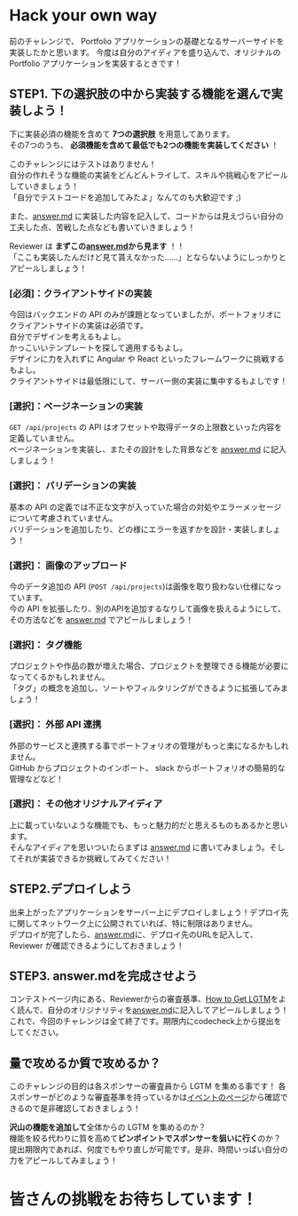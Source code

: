 # Hack your own way
前のチャレンジで、 Portfolio アプリケーションの基礎となるサーバーサイドを実装したかと思います。
今度は自分のアイディアを盛り込んで、オリジナルの Portfolio アプリケーションを実装するときです！

## STEP1. 下の選択肢の中から実装する機能を選んで実装しよう！
下に実装必須の機能を含めて **7つの選択肢** を用意してあります。  
その7つのうち、 **必須機能を含めて最低でも2つの機能を実装してください** ！

このチャレンジにはテストはありません！  
自分の作れそうな機能の実装をどんどんトライして、スキルや挑戦心をアピールしていきましょう！  
「自分でテストコードを追加してみたよ」なんてのも大歓迎です ;)

また、[answer.md](answer.md) に実装した内容を記入して、コードからは見えづらい自分の工夫した点、苦戦した点なども書いていきましょう！

Reviewer は **まずこの[answer.md](answer.md)から見ます** ！！  
「ここも実装したんだけど見て貰えなかった……」とならないようにしっかりとアピールしましょう！

### [必須]：クライアントサイドの実装
今回はバックエンドの API のみが課題となっていましたが、ポートフォリオにクライアントサイドの実装は必須です。  
自分でデザインを考えるもよし。  
かっこいいテンプレートを探して適用するもよし。  
デザインに力を入れずに Angular や React といったフレームワークに挑戦するもよし。  
クライアントサイドは最低限にして、サーバー側の実装に集中するもよしです！  

### [選択]：ページネーションの実装
`GET /api/projects` の API はオフセットや取得データの上限数といった内容を定義していません。  
ページネーションを実装し、またその設計をした背景などを [answer.md](answer.md) に記入しましょう！

### [選択]： バリデーションの実装
基本の API の定義では不正な文字が入っていた場合の対処やエラーメッセージについて考慮されていません。  
バリデーションを追加したり、どの様にエラーを返すかを設計・実装しましょう！

### [選択]： 画像のアップロード
今のデータ追加の API (`POST /api/projects`)は画像を取り扱わない仕様になっています。  
今の API を拡張したり、別のAPIを追加するなりして画像を扱えるようにして、その方法などを [answer.md](answer.md) でアピールしましょう！

### [選択]： タグ機能
プロジェクトや作品の数が増えた場合、プロジェクトを整理できる機能が必要になってくるかもしれません。  
「タグ」の概念を追加し、ソートやフィルタリングができるように拡張してみましょう！

### [選択]： 外部 API 連携
外部のサービスと連携する事でポートフォリオの管理がもっと楽になるかもしれません。  
GitHub からプロジェクトのインポート、 slack からポートフォリオの簡易的な管理などなど！

### [選択]： その他オリジナルアイディア
上に載っていないような機能でも、もっと魅力的だと思えるものもあるかと思います。  
そんなアイディアを思いついたらまずは [answer.md](answer.md) に書いてみましょう。そしてそれが実装できるか挑戦してみてください！

## STEP2.デプロイしよう
出来上がったアプリケーションをサーバー上にデプロイしましょう！デプロイ先に関してネットワーク上に公開されていれば、特に制限はありません。  
デプロイが完了したら、[answer.md](answer.md)に、デプロイ先のURLを記入して、Reviewer が確認できるようにしておきましょう！

## STEP3. answer.mdを完成させよう
コンテストページ内にある、Reviewerからの審査基準、[How to Get LGTM](https://sprint.code-check.io/details.html)をよく読んで、自分のオリジナリティを[answer.md](answer.md)に記入してアピールしましょう！  
これで、今回のチャレンジは全て終了です。期限内にcodecheck上から提出をしてください。

## 量で攻めるか質で攻めるか？
このチャレンジの目的は各スポンサーの審査員から LGTM を集める事です！
各スポンサーがどのような審査基準を持っているかは[イベントのページ](https://sprint.code-check.io/details.html#lgtm)から確認できるので是非確認しておきましょう！

**沢山の機能を追加して**全体からの LGTM を集めるのか？  
機能を絞る代わりに質を高めて**ピンポイントでスポンサーを狙いに行く**のか？  
提出期限内であれば、何度でもやり直しが可能です。是非、時間いっぱい自分の力をアピールしてみましょう！

# 皆さんの挑戦をお待ちしています！

